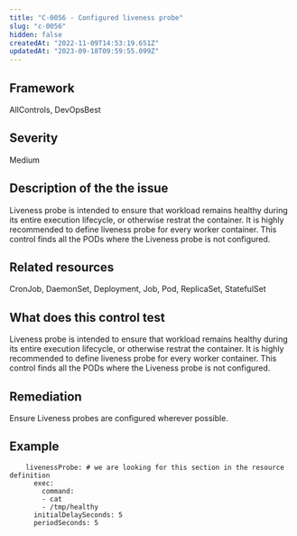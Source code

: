 ```yaml
---
title: "C-0056 - Configured liveness probe"
slug: "c-0056"
hidden: false
createdAt: "2022-11-09T14:53:19.651Z"
updatedAt: "2023-09-18T09:59:55.099Z"
---
```

## Framework
AllControls, DevOpsBest
## Severity
Medium
## Description of the the issue
Liveness probe is intended to ensure that workload remains healthy during its entire execution lifecycle, or otherwise restrat the container. It is highly recommended to define liveness probe for every worker container. This control finds all the PODs where the Liveness probe is not configured.
## Related resources
CronJob, DaemonSet, Deployment, Job, Pod, ReplicaSet, StatefulSet
## What does this control test
Liveness probe is intended to ensure that workload remains healthy during its entire execution lifecycle, or otherwise restrat the container. It is highly recommended to define liveness probe for every worker container. This control finds all the PODs where the Liveness probe is not configured.
## Remediation
Ensure Liveness probes are configured wherever possible.
## Example
```
    livenessProbe: # we are looking for this section in the resource definition
      exec:
        command:
        - cat
        - /tmp/healthy
      initialDelaySeconds: 5
      periodSeconds: 5
```